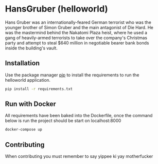 # HansGruber (helloworld)

Hans Gruber was an internationally-feared German terrorist who was the younger brother of Simon Gruber and the main antagonist of Die Hard. He was the mastermind behind the Nakatomi Plaza heist, where he used a gang of heavily-armed terrorists to take over the company's Christmas party and attempt to steal $640 million in negotiable bearer bank bonds inside the building's vault.

## Installation

Use the package manager [pip](https://pip.pypa.io/en/stable/) to install the requirements to run the helloworld application.

```bash
pip install -r requirements.txt
```

## Run with Docker

All requirements have been baked into the Dockerfile, once the command below is run the project should be start on localhost:8000

```bash
docker-compose up
```


## Contributing
When contributing you must remember to say yippee ki yay motherfucker